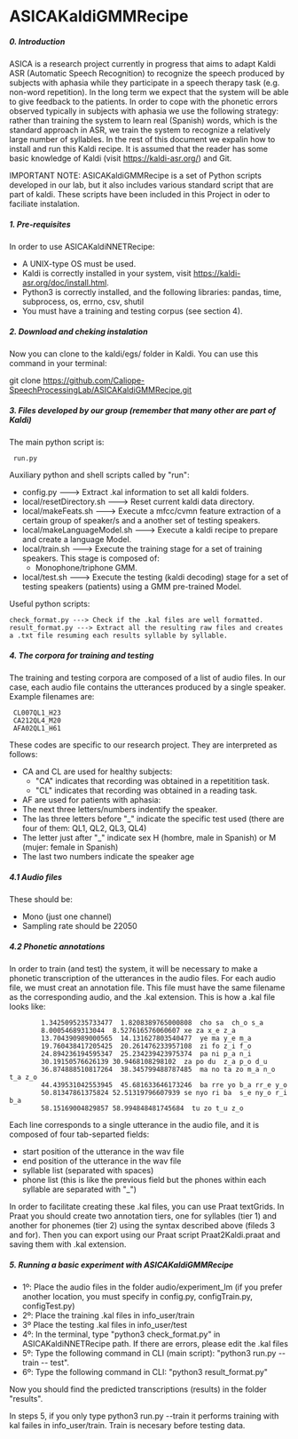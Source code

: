 # ASICAKaldiGMMRecipe

##### 0. Introduction

ASICA is a research project currently in progress that aims to adapt Kaldi ASR (Automatic Speech Recognition) to recognize the speech produced by subjects with aphasia while they participate in a speech therapy task (e.g. non-word repetition). In the long term we expect that the system will be able to give feedback to the patients. In order to cope with the phonetic errors observed typically in subjects with aphasia we use the following strategy: rather than training the system to learn real (Spanish) words, which is the standard approach in ASR, we train the system to recognize a relatively large number of syllables. In the rest of this document we expalin how to install and run this Kaldi recipe. It is assumed that the reader has some basic knowledge of Kaldi (visit https://kaldi-asr.org/) and Git. 

IMPORTANT NOTE: 
ASICAKaldiGMMRecipe is a set of Python scripts developed in our lab, but it also includes various standard script that are part of kaldi. These scripts have been included in this Project in oder to faciliate instalation.

##### 1. Pre-requisites

In order to use ASICAKaldiNNETRecipe:

- A UNIX-type OS must be used.
- Kaldi is correctly installed in your system, visit https://kaldi-asr.org/doc/install.html.
- Python3 is correctly installed, and the following libraries: pandas, time, subprocess, os, errno, csv, shutil
- You must have a training and testing corpus (see section 4).

##### 2. Download and cheking instalation

Now you can clone to the kaldi/egs/ folder in Kaldi. You can use this command in your terminal:

git clone https://github.com/Caliope-SpeechProcessingLab/ASICAKaldiGMMRecipe.git

##### 3. Files developed by our group (remember that many other are part of Kaldi)

The main python script is: 

     run.py

Auxiliary python and shell scripts called by "run":

- config.py ---> Extract .kal information to set all kaldi folders.
- local/resetDirectory.sh ---> Reset current kaldi data directory.
- local/makeFeats.sh ---> Execute a mfcc/cvmn feature extraction of a certain group of speaker/s and a another set of testing speakers.
- local/makeLanguageModel.sh ---> Execute a kaldi recipe to prepare and create a language Model.
- local/train.sh ---> Execute the training stage for a set of training speakers. This stage is composed of: 
    * Monophone/triphone GMM.
- local/test.sh ---> Execute the testing (kaldi decoding) stage for a set of testing speakers (patients) using a GMM pre-trained Model.
    
Useful python scripts:

    check_format.py ---> Check if the .kal files are well formatted.
    result_format.py ---> Extract all the resulting raw files and creates a .txt file resuming each results syllable by syllable.

##### 4. The corpora for training and testing 

The training and testing corpora are composed of a list of audio files. In our case, each audio file contains the utterances produced by a single speaker. Example filenames are:

     CL007QL1_H23
     CA212QL4_M20
     AFA02QL1_H61

These codes are specific to our research project. They are interpreted as follows:

- CA and CL are used for healthy subjects:
  - "CA" indicates that recording was obtained in a repetitition task. 
  - "CL" indicates that recording was obtained in a reading task.
- AF are used for patients with aphasia:
- The next three letters/numbers indentify the speaker. 
- The las three letters before "_" indicate the specific test used (there are four of them: QL1, QL2, QL3, QL4)
- The letter just after "_" indicate sex H (hombre, male in Spanish) or M (mujer: female in Spanish)
- The last two numbers indicate the speaker age

##### 4.1 Audio files 

These should be:
- Mono (just one channel)
- Sampling rate should be 22050 

##### 4.2 Phonetic annotations

In order to train (and test) the system, it will be necessary to make a phonetic transcription of the utterances in the audio files. 
For each audio file, we must creat an annotation file. This file must have the same filename as the corresponding audio, and the .kal extension. This is how a .kal file looks like: 

            1.3425095235733477  1.8208389765000808  cho sa  ch_o s_a
            8.00054689313044  8.527616576060607 xe za x_e z_a
            13.704390989000565  14.131627803540477  ye ma y_e m_a
            19.760438417205425  20.261476233957108  zi fo z_i f_o
            24.894236194595347  25.234239423975374  pa ni p_a n_i
            30.19150576626139 30.9468108298102  za po du  z_a p_o d_u
            36.874888510817264  38.345799488787485  ma no ta zo m_a n_o t_a z_o
            44.439531042553945  45.681633646173246  ba rre yo b_a rr_e y_o
            50.81347861375824 52.51319796607939 se nyo ri ba  s_e ny_o r_i b_a
            58.15169004829857 58.994848481745684  tu zo t_u z_o

Each line corresponds to a single utterance in the audio file, and it is composed of four tab-separted fields: 

  - start position of the utterance in the wav file
  - end position of the utterance in the wav file 
  - syllable list (separated with spaces) 
  - phone list (this is like the previous field but the phones within each syllable are separated with "_")

In order to facilitate creating these .kal files, you can use Praat textGrids. In Praat you should create two annotation tiers, one for syllables (tier 1) and another for phonemes (tier 2) using the syntax described above (fileds 3 and for). Then you can export using our Praat script Praat2Kaldi.praat and saving them with .kal extension.

##### 5. Running a basic experiment with ASICAKaldiGMMRecipe

  - 1º: Place the audio files in the folder audio/experiment_lm (if you prefer another location, you must specify in config.py, configTrain.py, configTest.py)
  - 2º: Place the training .kal files in info_user/train
  - 3º  Place the testing .kal files in info_user/test 
  - 4º: In the terminal, type "python3 check_format.py" in ASICAKaldiNNETRecipe path. If there are errors, please edit the .kal files
  - 5º: Type the following command in CLI (main script): "python3 run.py --train -- test". 
  - 6º: Type the following command in CLI: "python3 result_format.py"

  Now you should find the predicted transcriptions (results) in the folder "results".

In steps 5, if you only type python3 run.py --train it performs training with kal failes in info_user/train. Train is necesary before testing data.







	



